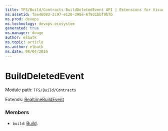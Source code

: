 ```yaml
---
title: TFS/Build/Contracts BuildDeletedEvent API | Extensions for Visual Studio Team Services
ms.assetid: fae46083-2c97-e120-398e-6f931bbf9b7b
ms.prod: devops
ms.technology: devops-ecosystem
generated: true
ms.manager: douge
author: elbatk
ms.topic: article
ms.author: elbatk
ms.date: 08/04/2016
---
```


# BuildDeletedEvent

Module path: `TFS/Build/Contracts`

Extends: [RealtimeBuildEvent](./RealtimeBuildEvent.md)

### Members

* `build`: [Build](./Build.md). 

